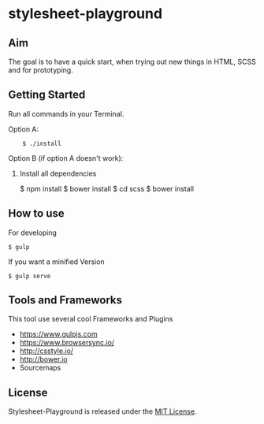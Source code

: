 # stylesheet-playground

## Aim

The goal is to have a quick start, when trying out new things in HTML, SCSS and for prototyping.


## Getting Started
  Run all commands in your Terminal.
  
  Option A:
  
        $ ./install
  
  Option B (if option A doesn't work):
  
  1. Install all dependencies

        $ npm install
        $ bower install
        $ cd scss
        $ bower install
  
## How to use

For developing 

    $ gulp

If you want a minified Version

    $ gulp serve

## Tools and Frameworks

This tool use several cool Frameworks and Plugins

  - https://www.gulpjs.com
  - https://www.browsersync.io/
  - http://csstyle.io/
  - http://bower.io
  - Sourcemaps

## License

Stylesheet-Playground is released under the [MIT License](http://www.opensource.org/licenses/MIT).
